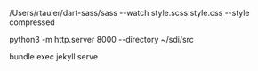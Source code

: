 /Users/rtauler/dart-sass/sass --watch style.scss:style.css --style compressed

python3 -m http.server 8000 --directory ~/sdi/src

bundle exec jekyll serve
